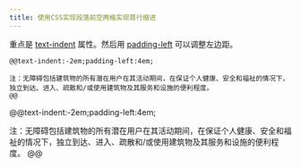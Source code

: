 ```yaml
---
title: 使用CSS实现段落前空两格实现首行缩进
---
```


重点是 [text-indent](https://developer.mozilla.org/zh-CN/docs/Web/CSS/text-indent) 属性。然后用 [padding-left](https://developer.mozilla.org/zh-CN/docs/Web/CSS/padding-left) 可以调整左边距。

```tid
@@text-indent:-2em;padding-left:4em;

注：无障碍包括建筑物的所有潜在用户在其活动期间，在保证个人健康、安全和福祉的情况下，独立到达、进入、疏散和/或使用建筑物及其服务和设施的便利程度。
@@
```

@@text-indent:-2em;padding-left:4em;

注：无障碍包括建筑物的所有潜在用户在其活动期间，在保证个人健康、安全和福祉的情况下，独立到达、进入、疏散和/或使用建筑物及其服务和设施的便利程度。
@@
